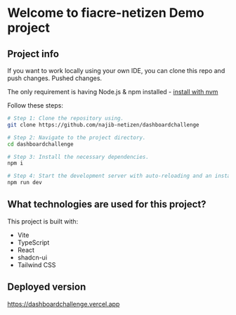 # Welcome to fiacre-netizen  Demo project

## Project info

If you want to work locally using your own IDE, you can clone this repo and push changes. Pushed changes.

The only requirement is having Node.js & npm installed - [install with nvm](https://github.com/nvm-sh/nvm#installing-and-updating)

Follow these steps:

```sh
# Step 1: Clone the repository using.
git clone https://github.com/najib-netizen/dashboardchallenge

# Step 2: Navigate to the project directory.
cd dashboardchallenge

# Step 3: Install the necessary dependencies.
npm i

# Step 4: Start the development server with auto-reloading and an instant preview.
npm run dev
```

## What technologies are used for this project?

This project is built with:

- Vite
- TypeScript
- React
- shadcn-ui
- Tailwind CSS

## Deployed version
https://dashboardchallenge.vercel.app

